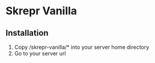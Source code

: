 # Skrepr Vanilla

## Installation
1. Copy /skrepr-vanilla/* into your server home directory
2. Go to your server url